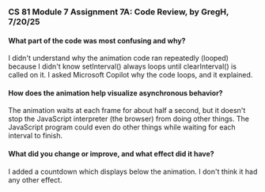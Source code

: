 ### CS 81 Module 7 Assignment 7A: Code Review, by GregH, 7/20/25

#### What part of the code was most confusing and why?

I didn't understand why the animation code ran repeatedly (looped) because I didn't know setInterval() always loops until clearInterval() is called on it. I asked Microsoft Copilot why the code loops, and it explained.

#### How does the animation help visualize asynchronous behavior?
The animation waits at each frame for about half a second, but it doesn't stop the JavaScript interpreter (the browser) from doing other things. The JavaScript program could even do other things while waiting for each interval to finish.

#### What did you change or improve, and what effect did it have?

I added a countdown which displays below the animation. I don't think it had any other effect.